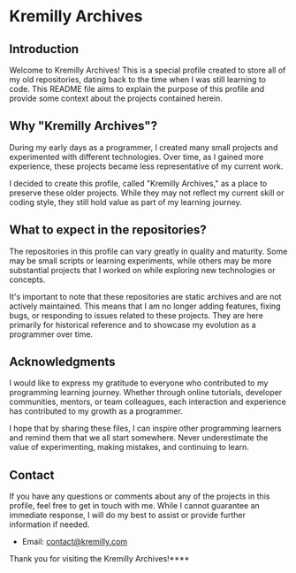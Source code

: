 # Kremilly Archives

## Introduction

Welcome to Kremilly Archives! This is a special profile created to store all of my old repositories, dating back to the time when I was still learning to code. This README file aims to explain the purpose of this profile and provide some context about the projects contained herein.

## Why "Kremilly Archives"?

During my early days as a programmer, I created many small projects and experimented with different technologies. Over time, as I gained more experience, these projects became less representative of my current work.

I decided to create this profile, called "Kremilly Archives," as a place to preserve these older projects. While they may not reflect my current skill or coding style, they still hold value as part of my learning journey.

## What to expect in the repositories?

The repositories in this profile can vary greatly in quality and maturity. Some may be small scripts or learning experiments, while others may be more substantial projects that I worked on while exploring new technologies or concepts.

It's important to note that these repositories are static archives and are not actively maintained. This means that I am no longer adding features, fixing bugs, or responding to issues related to these projects. They are here primarily for historical reference and to showcase my evolution as a programmer over time.

## Acknowledgments

I would like to express my gratitude to everyone who contributed to my programming learning journey. Whether through online tutorials, developer communities, mentors, or team colleagues, each interaction and experience has contributed to my growth as a programmer.

I hope that by sharing these files, I can inspire other programming learners and remind them that we all start somewhere. Never underestimate the value of experimenting, making mistakes, and continuing to learn.

## Contact

If you have any questions or comments about any of the projects in this profile, feel free to get in touch with me. While I cannot guarantee an immediate response, I will do my best to assist or provide further information if needed.

- Email: [contact@kremilly.com](mailto:contact@kremilly.com)

Thank you for visiting the Kremilly Archives!****
